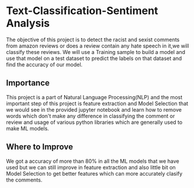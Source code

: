 # Text-Classification-Sentiment Analysis  
The objective of this project is to detect the racist and sexist comments from amazon reviews or does a review contain any hate speech in it,we will classify these reviews. We will use a Training sample to build a model and use that model on a test dataset to predict the labels on that dataset and find the accuracy of our model.
## Importance
This project is a part of Natural Language Processing(NLP) and the most important step of this project is feature extraction and Model Selection that we would see in the provided jupyter notebook
and learn how to remove words which don't make any difference in classifying the comment or review and usage of various python libraries which are generally used to make ML models.
## Where to Improve 
We got a accuracy of more than 80% in all the ML models that we have used but we can still improve in feature extraction and also little bit on Model Selection to get better features which can more accurately clasify the comments.
